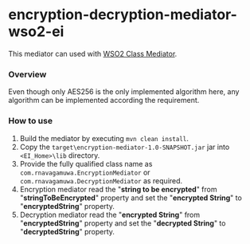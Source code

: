 # encryption-decryption-mediator-wso2-ei

This mediator can used with [WSO2 Class Mediator](https://docs.wso2.com/display/EI600/Class+Mediator).

### Overview

Even though only AES256 is the only implemented algorithm here, any algorithm can be implemented according the 
requirement.

### How to use

1) Build the mediator by executing `mvn clean install`.
2) Copy the `target\encryption-mediator-1.0-SNAPSHOT.jar` jar into `<EI_Home>\lib` directory.
3) Provide the fully qualified class name as `com.rnavagamuwa.EncryptionMediator` or `com.rnavagamuwa.DecryptionMediator`
as required.
4) Encryption mediator read the "**string to be encrypted**" from "**stringToBeEncrypted**" property and set the 
"**encrypted String**" to "**encryptedString**" property.
5) Decryption mediator read the "**encrypted String**" from "**encryptedString**" property and set the 
   "**decrypted String**" to "**decryptedString**" property.